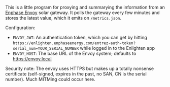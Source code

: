 This is a little program for proxying and summarying the information from an [Enphase Envoy](https://enphase.com/installers/communication) solar gateway. It polls the gateway every few minutes and stores the latest value, which it emits on `/metrics.json`.

Configuration:

 - `ENVOY_JWT`: An authentication token, which you can get by hitting `https://enlighten.enphaseenergy.com/entrez-auth-token?serial_num=YOUR_SERIAL_NUMBER` while logged in to the Enlighten app
 - `ENVOY_HOST`: The base URL of the Envoy system; defaults to https://envoy.local

Security note: The envoy uses HTTPS but makes up a totally nonsense certificate (self-signed, expires in the past, no SAN, CN is the serial number). Much MITMing could occur here.
